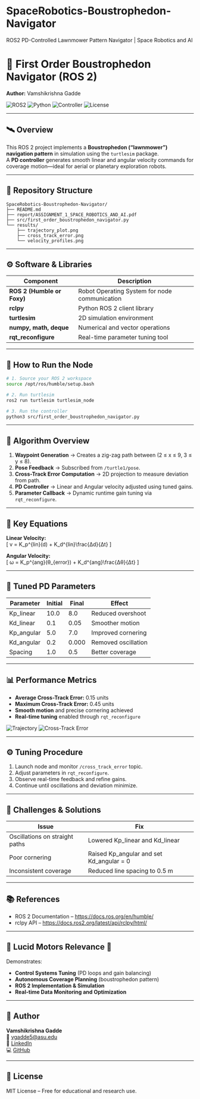 # SpaceRobotics-Boustrophedon-Navigator
ROS2 PD-Controlled Lawnmower Pattern Navigator | Space Robotics and AI
# 🤖 First Order Boustrophedon Navigator (ROS 2) 
**Author:** Vamshikrishna Gadde  

![ROS2](https://img.shields.io/badge/Framework-ROS2-blue)
![Python](https://img.shields.io/badge/Language-Python3-yellow)
![Controller](https://img.shields.io/badge/Type-PD_Controller-green)
![License](https://img.shields.io/badge/License-MIT-lightgrey)

---

## 🛰️ Overview
This ROS 2 project implements a **Boustrophedon (“lawnmower”) navigation pattern** in simulation using the `turtlesim` package.  
A **PD controller** generates smooth linear and angular velocity commands for coverage motion—ideal for aerial or planetary exploration robots.

---

## 🧩 Repository Structure
```
SpaceRobotics-Boustrophedon-Navigator/
├── README.md
├── report/ASSIGNMENT_1_SPACE_ROBOTICS_AND_AI.pdf
├── src/first_order_boustrophedon_navigator.py
└── results/
    ├── trajectory_plot.png
    ├── cross_track_error.png
    └── velocity_profiles.png
```

---

## ⚙️ Software & Libraries
| Component | Description |
|------------|-------------|
| **ROS 2 (Humble or Foxy)** | Robot Operating System for node communication |
| **rclpy** | Python ROS 2 client library |
| **turtlesim** | 2D simulation environment |
| **numpy, math, deque** | Numerical and vector operations |
| **rqt_reconfigure** | Real-time parameter tuning tool |

---

## 🚀 How to Run the Node
```bash
# 1. Source your ROS 2 workspace
source /opt/ros/humble/setup.bash

# 2. Run turtlesim
ros2 run turtlesim turtlesim_node

# 3. Run the controller
python3 src/first_order_boustrophedon_navigator.py
```

---

## 🧠 Algorithm Overview
1. **Waypoint Generation** → Creates a zig-zag path between (2 ≤ x ≤ 9, 3 ≤ y ≤ 8).  
2. **Pose Feedback** → Subscribed from `/turtle1/pose`.  
3. **Cross-Track Error Computation** → 2D projection to measure deviation from path.  
4. **PD Controller** → Linear and Angular velocity adjusted using tuned gains.  
5. **Parameter Callback** → Dynamic runtime gain tuning via `rqt_reconfigure`.

---

## 🧩 Key Equations
**Linear Velocity:**  
\[
v = K_p^{lin}(d) + K_d^{lin}\frac{Δd}{Δt}
\]

**Angular Velocity:**  
\[
ω = K_p^{ang}(θ_{error}) + K_d^{ang}\frac{Δθ}{Δt}
\]

---

## 🔧 Tuned PD Parameters
| Parameter | Initial | Final | Effect |
|------------|----------|--------|--------|
| Kp_linear | 10.0 | 8.0 | Reduced overshoot |
| Kd_linear | 0.1 | 0.05 | Smoother motion |
| Kp_angular | 5.0 | 7.0 | Improved cornering |
| Kd_angular | 0.2 | 0.000 | Removed oscillation |
| Spacing | 1.0 | 0.5 | Better coverage |

---

## 📊 Performance Metrics
- **Average Cross-Track Error:** 0.15 units  
- **Maximum Cross-Track Error:** 0.45 units  
- **Smooth motion** and precise cornering achieved  
- **Real-time tuning** enabled through `rqt_reconfigure`

![Trajectory](results/trajectory_plot.png)
![Cross-Track Error](results/cross_track_error.png)

---

## ⚙️ Tuning Procedure
1. Launch node and monitor `/cross_track_error` topic.  
2. Adjust parameters in `rqt_reconfigure`.  
3. Observe real-time feedback and refine gains.  
4. Continue until oscillations and deviation minimize.

---

## 🧠 Challenges & Solutions
| Issue | Fix |
|--------|-----|
| Oscillations on straight paths | Lowered Kp_linear and Kd_linear |
| Poor cornering | Raised Kp_angular and set Kd_angular = 0 |
| Inconsistent coverage | Reduced line spacing to 0.5 m |

---

## 📚 References
- ROS 2 Documentation – <https://docs.ros.org/en/humble/>  
- rclpy API – <https://docs.ros2.org/latest/api/rclpy/html/>  

---

## 🧩 Lucid Motors Relevance 🌟
Demonstrates:
- **Control Systems Tuning** (PD loops and gain balancing)  
- **Autonomous Coverage Planning** (boustrophedon pattern)  
- **ROS 2 Implementation & Simulation**  
- **Real-time Data Monitoring and Optimization**

---

## 👤 Author
**Vamshikrishna Gadde**  
📧 vgadde5@asu.edu  
🔗 [LinkedIn](https://www.linkedin.com/in/vamshikrishna-gadde9999/)  
💻 [GitHub](https://github.com/GVK-Engine/VAMSHIKRISHNA-GADDE)

---

## 🪪 License
MIT License – Free for educational and research use.
